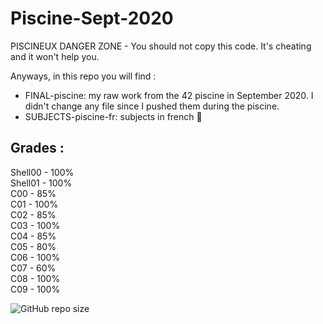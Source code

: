 # Piscine-Sept-2020

PISCINEUX DANGER ZONE - You should not copy this code. It's cheating and it won't help you. 

Anyways, in this repo you will find : 
- FINAL-piscine: my raw work from the 42 piscine in September 2020. I didn't change any file since I pushed them during the piscine.
- SUBJECTS-piscine-fr: subjects in french 🥖 


## Grades : 

Shell00 - 100%   
Shell01 - 100%  
C00 - 85%  
C01 - 100%  
C02 - 85%  
C03 - 100%  
C04 - 85%  
C05 - 80%  
C06 - 100%  
C07 - 60%  
C08 - 100%  
C09 - 100%

![GitHub repo size](https://img.shields.io/github/repo-size/amontaut/PISCINE-Sept-2020?color=informational&style=for-the-badge)
